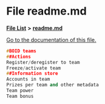 
# File readme.md

[**File List**](files.md) **>** [**readme.md**](boidteams_2readme_8md.md)

[Go to the documentation of this file.](boidteams_2readme_8md.md) 


````cpp
#BOID teams
##Actions
Register/deregister to team
Freeze/activate team
##Information store
Accounts in team
Prizes per team and other metadata
Team power
Team bonus
````

